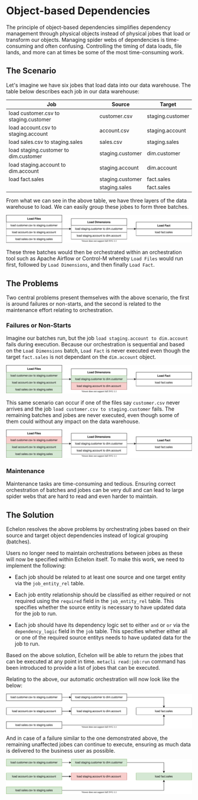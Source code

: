 # Object-based Dependencies

The principle of object-based dependencies simplifies dependency management through physical objects instead of physical jobes that load or transform our objects. Managing spider webs of dependencies is time-consuming and often confusing. Controlling the timing of data loads, file lands, and more can at times be some of the most time-consuming work.

## The Scenario

Let's imagine we have six jobes that load data into our data warehouse. The table below describes each job in our data warehouse:

| Job                                   | Source           | Target           |
| ------------------------------------- | ---------------- | ---------------- |
| load customer.csv to staging.customer | customer.csv     | staging.customer |
| load account.csv to staging.account   | account.csv      | staging.account  |
| load sales.csv to staging.sales       | sales.csv        | staging.sales    |
| load staging.customer to dim.customer | staging.customer | dim.customer     |
| load staging.account to dim.account   | staging.account  | dim.account      |
| load fact.sales                       | staging.customer | fact.sales       |
|                                       | staging.sales    | fact.sales       |

From what we can see in the above table, we have three layers of the data warehouse to load. We can easily group these jobes to form three batches.

![Batch](../static/images/obb_batch.drawio.svg)

These three batches would then be orchestrated within an orchestration tool such as Apache Airflow or Control-M whereby `Load Files` would run first, followed by `Load Dimensions`, and then finally `Load Fact`.

## The Problems

Two central problems present themselves with the above scenario, the first is around failures or non-starts, and the second is related to the maintenance effort relating to orchestration.

### Failures or Non-Starts

Imagine our batches run, but the job `load staging.account to dim.account` fails during execution. Because our orchestration is sequential and based on the `Load Dimensions` batch, `Load Fact` is never executed even though the target `fact.sales` is not dependant on the `dim.account` object.

![Batch Failure Dim](../static/images/obb_batch_failure_dim.drawio.svg)

This same scenario can occur if one of the files say `customer.csv` never arrives and the job `load customer.csv to staging.customer` fails. The remaining batches and jobes are never executed, even though some of them could without any impact on the data warehouse.

![Batch Failure File](../static/images/obb_batch_failure_file.drawio.svg)

### Maintenance

Maintenance tasks are time-consuming and tedious. Ensuring correct orchestration of batches and jobes can be very dull and can lead to large spider webs that are hard to read and even harder to maintain.

## The Solution

Echelon resolves the above problems by orchestrating jobes based on their source and target object dependencies instead of logical grouping (batches).

Users no longer need to maintain orchestrations between jobes as these will now be specified within Echelon itself. To make this work, we need to implement the following:

- Each job should be related to at least one source and one target entity via the `job_entity_rel` table.

- Each job entity relationship should be classified as either required or not required using the `required` field in the `job_entity_rel` table. This specifies whether the source entity is necessary to have updated data for the job to run.

- Each job should have its dependency logic set to either `and` or `or` via the `dependency_logic` field in the `job` table. This specifies whether either all or one of the required source entitys needs to have updated data for the job to run.

Based on the above solution, Echelon will be able to return the jobes that can be executed at any point in time. `metacli read:job:run` command has been introduced to provide a list of jobes that can be executed.

Relating to the above, our automatic orchestration will now look like the below:

![Echelon](../static/images/obb_meta.drawio.svg)

And in case of a failure similar to the one demonstrated above, the remaining unaffected jobes can continue to execute, ensuring as much data is delivered to the business user as possible.

![Echelon Failure](../static/images/obb_meta_failure.drawio.svg)
